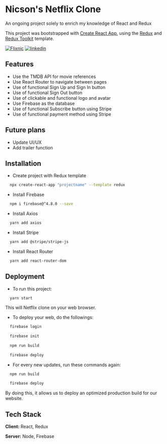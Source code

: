 
# Nicson's Netflix Clone
An ongoing project solely to enrich my knowledge of React and Redux

This project was bootstrapped with [Create React App](https://github.com/facebook/create-react-app), using the [Redux](https://redux.js.org/) and [Redux Toolkit](https://redux-toolkit.js.org/) template.


[![Flixnic](https://img.shields.io/badge/my_portfolio-000?style=for-the-badge&logo=ko-fi&logoColor=white)](https://netflix2-7eeb0.web.app/)
[![linkedin](https://img.shields.io/badge/linkedin-0A66C2?style=for-the-badge&logo=linkedin&logoColor=white)](https://www.linkedin.com/nicsonpw)



## Features

- Use the TMDB API for movie references
- Use React Router to navigate between pages
- Use of functional Sign Up and Sign In button
- Use of functional Sign Out button
- Use of clickable and functional logo and avatar
- Use Firebase as the database
- Use of functional Subscribe button using Stripe
- Use of functional payment method using Stripe




## Future plans

- Update UI/UX 
- Add trailer function


## Installation

- Create project with Redux template 
```bash
  npx create-react-app "projectname" --template redux
```

- Install Firebase
```bash
  npm i firebase@^4.8.0 --save
```

- Install Axios
```bash
  yarn add axios
```

- Install Stripe
```bash
  yarn add @stripe/stripe-js
```
- Install React Router
```bash
  yarn add react-router-dom 
```


## Deployment

- To run this project:
```bash
  yarn start
```

This  will Netflix clone on your web browser.

- To deploy your web, do the followings:
```bash
  firebase login
  
  firebase init
  
  npm run build
  
  firebase deploy
```

- For every new updates, run these commands again:
```bash
  npm run build
  
  firebase deploy
```
By doing this, it allows us to deploy an optimized production build for our website.

## Tech Stack

**Client:** React, Redux

**Server:** Node, Firebase


